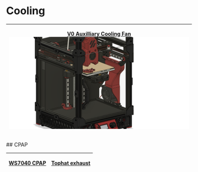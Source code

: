 # Cooling

| <p><a href="https://github.com/JackJack3231/V0-Auxilliary-Fan">V0 Auxilliary Cooling Fan<br><img src="https://github.com/JackJack3231/V0-Auxiliary-Fan/raw/main/images/Assembled_Red.png" alt=""></a><br></p> |
| ------------------------------------------------------------------------------------------------------------------------------------------------------------------------------------------------------------- |

\## CPAP

| <p><a href="https://www.printables.com/fr/model/521393-ws7040-cpap-fan-mount-for-aluminum-extrusion-voron">WS7040 CPAP<br><img src="https://camo.githubusercontent.com/6cdcd892352e348dea916e80f825aff664db440441684530de0665149d596d62/68747470733a2f2f6d656469612e7072696e7461626c65732e636f6d2f6d656469612f7072696e74732f3532313339332f696d616765732f343231383139365f64313531636637652d363639342d343437372d623636652d6562363132303130666239312f7468756d62732f696e736964652f31323830783936302f6a70672f70786c5f32303233303730355f323331303431343534706f7274726169746f726967696e616c2e77656270" alt=""></a><br></p> | <p><a href="https://www.printables.com/fr/model/975981-voron-24-tophat-mod-for-cpap-and-exhaust">Tophat exhaust<br></a><img src=".gitbook/assets/image (13).png" alt=""></p> |
| ------------------------------------------------------------------------------------------------------------------------------------------------------------------------------------------------------------------------------------------------------------------------------------------------------------------------------------------------------------------------------------------------------------------------------------------------------------------------------------------------------------------------------------------------------------------------------------------------------------------- | ---------------------------------------------------------------------------------------------------------------------------------------------------------------------------- |
